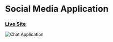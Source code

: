 # Social Media Application

### [Live Site](https://sharemeplatform.netlify.app)

![Chat Application](https://cdn.sanity.io/images/7m1xime7/production/7de52728515b2d76935c48a67b8c1100cb07badf-1366x768.png)